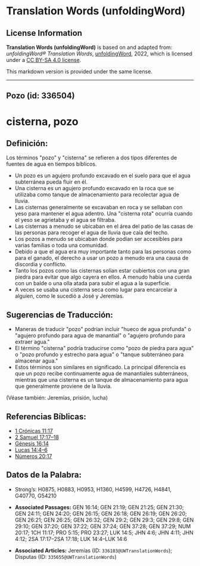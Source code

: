# Translation Words (unfoldingWord)

## License Information

**Translation Words (unfoldingWord)** is based on and adapted from: _unfoldingWord® Translation Words_, [unfoldingWord](https://unfoldingword.org/utw), 2022, which is licensed under a [CC BY-SA 4.0 license](https://creativecommons.org/licenses/by-sa/4.0/legalcode.en).

This markdown version is provided under the same license.



--------------------------------

## Pozo (id: 336504)

cisterna, pozo
==============

Definición:
-----------

Los términos "pozo" y "cisterna" se refieren a dos tipos diferentes de fuentes de agua en tiempos bíblicos.

* Un pozo es un agujero profundo excavado en el suelo para que el agua subterránea pueda fluir en él.
* Una cisterna es un agujero profundo excavado en la roca que se utilizaba como tanque de almacenamiento para recolectar agua de lluvia.
* Las cisternas generalmente se excavaban en roca y se sellaban con yeso para mantener el agua adentro. Una "cisterna rota" ocurría cuando el yeso se agrietaba y el agua se filtraba.
* Las cisternas a menudo se ubicaban en el área del patio de las casas de las personas para recoger el agua de lluvia que caía del techo.
* Los pozos a menudo se ubicaban donde podían ser accesibles para varias familias o toda una comunidad.
* Debido a que el agua era muy importante tanto para las personas como para el ganado, el derecho a usar un pozo a menudo era una causa de discordia y conflicto.
* Tanto los pozos como las cisternas solían estar cubiertos con una gran piedra para evitar que algo cayera en ellos. A menudo había una cuerda con un balde o una olla atada para subir el agua a la superficie.
* A veces se usaba una cisterna seca como lugar para encarcelar a alguien, como le sucedió a José y Jeremías.

Sugerencias de Traducción:
--------------------------

* Maneras de traducir "pozo" podrían incluir "hueco de agua profunda" o "agujero profundo para agua de manantial" o "agujero profundo para extraer agua."
* El término "cisterna" podría traducirse como "pozo de piedra para agua" o "pozo profundo y estrecho para agua" o "tanque subterráneo para almacenar agua."
* Estos términos son similares en significado. La principal diferencia es que un pozo recibe continuamente agua de manantiales subterráneos, mientras que una cisterna es un tanque de almacenamiento para agua que generalmente proviene de la lluvia.

(Véase también: Jeremías, prisión, lucha)

Referencias Bíblicas:
---------------------

* [1 Crónicas 11:17](https://ref.ly/1Chr11:17)
* [2 Samuel 17:17–18](https://ref.ly/2Sam17:17-2Sam17:18)
* [Génesis 16:14](https://ref.ly/Gen16:14)
* [Lucas 14:4–6](https://ref.ly/Luke14:4-Luke14:6)
* [Números 20:17](https://ref.ly/Num20:17)

Datos de la Palabra:
--------------------

* Strong’s: H0875, H0883, H0953, H1360, H4599, H4726, H4841, G40770, G54210

* **Associated Passages:** GEN 16:14; GEN 21:19; GEN 21:25; GEN 21:30; GEN 24:11; GEN 24:20; GEN 26:15; GEN 26:18; GEN 26:19; GEN 26:20; GEN 26:21; GEN 26:25; GEN 26:32; GEN 29:2; GEN 29:3; GEN 29:8; GEN 29:10; GEN 37:20; GEN 37:22; GEN 37:24; GEN 37:28; GEN 37:29; NUM 20:17; 1CH 11:17; PRO 5:15; PRO 23:27; LUK 14:5; JHN 4:6; JHN 4:11; JHN 4:12; 2SA 17:17–2SA 17:18; LUK 14:4–LUK 14:6
* **Associated Articles:** Jeremías (ID: `336103@UWTranslationWords`); Disputas (ID: `335655@UWTranslationWords`)

